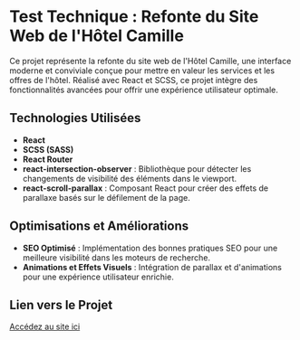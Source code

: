 # Test Technique : Refonte du Site Web de l'Hôtel Camille

Ce projet représente la refonte du site web de l'Hôtel Camille, une interface moderne et conviviale conçue pour mettre en valeur les services et les offres de l'hôtel. Réalisé avec React et SCSS, ce projet intègre des fonctionnalités avancées pour offrir une expérience utilisateur optimale.

## Technologies Utilisées

-  **React**
-  **SCSS (SASS)**
-  **React Router**
-  **react-intersection-observer** : Bibliothèque pour détecter les changements de visibilité des éléments dans le viewport.
-  **react-scroll-parallax** : Composant React pour créer des effets de parallaxe basés sur le défilement de la page.

## Optimisations et Améliorations

-  **SEO Optimisé** : Implémentation des bonnes pratiques SEO pour une meilleure visibilité dans les moteurs de recherche.
-  **Animations et Effets Visuels** : Intégration de parallax et d'animations pour une expérience utilisateur enrichie.

## Lien vers le Projet

[Accédez au site ici](https://hotel-camille.vercel.app/)
